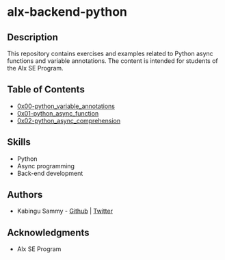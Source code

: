 # alx-backend-python

## Description

This repository contains exercises and examples related to Python async functions and variable annotations. The content is intended for students of the Alx SE Program.

## Table of Contents

- [0x00-python_variable_annotations](./0x00-python_variable_annotations/)
- [0x01-python_async_function](./0x01-python_async_function/)
- [0x02-python_async_comprehension](./0x02-python_async_comprehension/)

## Skills

- Python
- Async programming
- Back-end development

## Authors

- Kabingu Sammy - [Github](https://github.com/kabingusam) | [Twitter](https://twitter.com/Kabingusammy)

## Acknowledgments

- Alx SE Program
